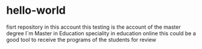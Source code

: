 # hello-world
fisrt repository in this account
this testing is the account of the master degree
I´m Master in Education speciality in education online
this could be a good tool to receive the programs of the students for review
